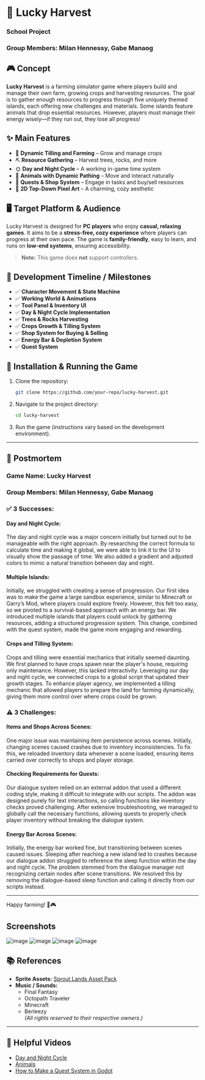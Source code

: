 # 🌾 Lucky Harvest

### School Project
### Group Members: Milan Hennessy, Gabe Manaog

## 🎮 Concept
**Lucky Harvest** is a farming simulator game where players build and manage their own farm, growing crops and harvesting resources. The goal is to gather enough resources to progress through five uniquely themed islands, each offering new challenges and materials. Some islands feature animals that drop essential resources. However, players must manage their energy wisely—if they run out, they lose all progress!

## ✨ Main Features
- 🌱 **Dynamic Tilling and Farming** – Grow and manage crops
- ⛏️ **Resource Gathering** – Harvest trees, rocks, and more
- 🌞 **Day and Night Cycle** – A working in-game time system
- 🐄 **Animals with Dynamic Pathing** – Move and interact naturally
- 🛒 **Quests & Shop System** – Engage in tasks and buy/sell resources
- 🎨 **2D Top-Down Pixel Art** – A charming, cozy aesthetic

## 🖥️ Target Platform & Audience
Lucky Harvest is designed for **PC players** who enjoy **casual, relaxing games**. It aims to be a **stress-free, cozy experience** where players can progress at their own pace. The game is **family-friendly**, easy to learn, and runs on **low-end systems**, ensuring accessibility.

> **Note:** This game does **not** support controllers.

## 📅 Development Timeline / Milestones
- ✅ **Character Movement & State Machine**
- ✅ **Working World & Animations**
- ✅ **Tool Panel & Inventory UI**
- ✅ **Day & Night Cycle Implementation**
- ✅ **Trees & Rocks Harvesting**
- ✅ **Crops Growth & Tilling System**
- ✅ **Shop System for Buying & Selling**
- ✅ **Energy Bar & Depletion System**
- ✅ **Quest System**

## 🚀 Installation & Running the Game
1. Clone the repository:
   ```bash
   git clone https://github.com/your-repo/lucky-harvest.git
   ```
2. Navigate to the project directory:
   ```bash
   cd lucky-harvest
   ```
3. Run the game (instructions vary based on the development environment).

---

## 📝 Postmortem
### **Game Name: Lucky Harvest**
### **Group Members: Milan Hennessy, Gabe Manaog**

### ✅ 3 Successes:
#### **Day and Night Cycle:**
The day and night cycle was a major concern initially but turned out to be manageable with the right approach. By researching the correct formula to calculate time and making it global, we were able to link it to the UI to visually show the passage of time. We also added a gradient and adjusted colors to mimic a natural transition between day and night.

#### **Multiple Islands:**
Initially, we struggled with creating a sense of progression. Our first idea was to make the game a large sandbox experience, similar to Minecraft or Garry’s Mod, where players could explore freely. However, this felt too easy, so we pivoted to a survival-based approach with an energy bar. We introduced multiple islands that players could unlock by gathering resources, adding a structured progression system. This change, combined with the quest system, made the game more engaging and rewarding.

#### **Crops and Tilling System:**
Crops and tilling were essential mechanics that initially seemed daunting. We first planned to have crops spawn near the player's house, requiring only maintenance. However, this lacked interactivity. Leveraging our day and night cycle, we connected crops to a global script that updated their growth stages. To enhance player agency, we implemented a tilling mechanic that allowed players to prepare the land for farming dynamically, giving them more control over where crops could be grown.

### ⚠️ 3 Challenges:
#### **Items and Shops Across Scenes:**
One major issue was maintaining item persistence across scenes. Initially, changing scenes caused crashes due to inventory inconsistencies. To fix this, we reloaded inventory data whenever a scene loaded, ensuring items carried over correctly to shops and player storage.

#### **Checking Requirements for Quests:**
Our dialogue system relied on an external addon that used a different coding style, making it difficult to integrate with our scripts. The addon was designed purely for text interactions, so calling functions like inventory checks proved challenging. After extensive troubleshooting, we managed to globally call the necessary functions, allowing quests to properly check player inventory without breaking the dialogue system.

#### **Energy Bar Across Scenes:**
Initially, the energy bar worked fine, but transitioning between scenes caused issues. Sleeping after reaching a new island led to crashes because our dialogue addon struggled to reference the sleep function within the day and night cycle. The problem stemmed from the dialogue manager not recognizing certain nodes after scene transitions. We resolved this by removing the dialogue-based sleep function and calling it directly from our scripts instead.

---

Happy farming! 🌿🎮

## Screenshots
![image](https://github.com/user-attachments/assets/c153daa4-ef48-4062-a80c-4384a586dbc8)
![image](https://github.com/user-attachments/assets/eded5ba6-d55d-42eb-8006-f5c920db153e)
![image](https://github.com/user-attachments/assets/dceaa894-0da2-4675-9dec-f16d84cf4c68)
![image](https://github.com/user-attachments/assets/7555a803-951e-41d6-bf0a-ac92ff9f7659)

## 📚 References
- **Sprite Assets:** [Sprout Lands Asset Pack](https://cupnooble.itch.io/sprout-lands-asset-pack)  
- **Music / Sounds:**  
  - Final Fantasy  
  - Octopath Traveler  
  - Minecraft  
  - Berleezy  
  *(All rights reserved to their respective owners.)*  

---

## 🎥 Helpful Videos
- [Day and Night Cycle](https://www.youtube.com/watch?v=1EkJUdfnVzk&t=1804s&ab_channel=RapidVectors)
- [Animals](https://www.youtube.com/watch?v=875z4ZVITEY&ab_channel=RapidVectors)
- [How to Make a Quest System in Godot](https://www.youtube.com/watch?v=1iucnMQ520Y)  

